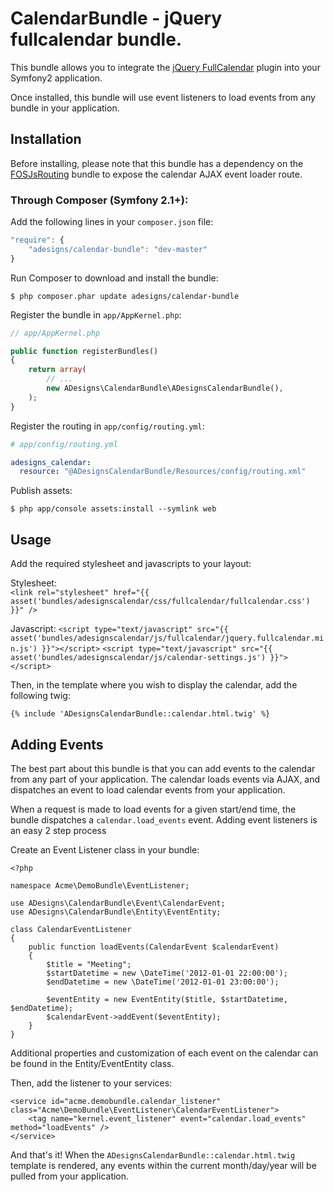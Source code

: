 CalendarBundle - jQuery fullcalendar bundle.
===============

This bundle allows you to integrate the [jQuery FullCalendar](http://arshaw.com/fullcalendar/) plugin into your Symfony2 application.

Once installed, this bundle will use event listeners to load events from any bundle in your application.

Installation
------------

Before installing, please note that this bundle has a dependency on the [FOSJsRouting](https://github.com/FriendsOfSymfony/FOSJsRoutingBundle) bundle to expose the calendar AJAX event loader route.

### Through Composer (Symfony 2.1+):

Add the following lines in your `composer.json` file:

``` js
"require": {
    "adesigns/calendar-bundle": "dev-master"
}
```

Run Composer to download and install the bundle:

    $ php composer.phar update adesigns/calendar-bundle

Register the bundle in `app/AppKernel.php`:

``` php
// app/AppKernel.php

public function registerBundles()
{
    return array(
        // ...
        new ADesigns\CalendarBundle\ADesignsCalendarBundle(),
    );
}
```

Register the routing in `app/config/routing.yml`:

``` yml
# app/config/routing.yml

adesigns_calendar:
  resource: "@ADesignsCalendarBundle/Resources/config/routing.xml"    
```

Publish assets:

    $ php app/console assets:install --symlink web
    
Usage
-----

Add the required stylesheet and javascripts to your layout:

Stylesheet:    
    `<link rel="stylesheet" href="{{ asset('bundles/adesignscalendar/css/fullcalendar/fullcalendar.css') }}" />`
    
Javascript:
    `<script type="text/javascript" src="{{ asset('bundles/adesignscalendar/js/fullcalendar/jquery.fullcalendar.min.js') }}"></script>`
    `<script type="text/javascript" src="{{ asset('bundles/adesignscalendar/js/calendar-settings.js') }}"></script>`
    
Then, in the template where you wish to display the calendar, add the following twig:

    {% include 'ADesignsCalendarBundle::calendar.html.twig' %}
    

Adding Events
-------------    

The best part about this bundle is that you can add events to the calendar from any part of your application.  The calendar loads events via AJAX, and dispatches an event to load calendar events from your application.

When a request is made to load events for a given start/end time, the bundle dispatches a `calendar.load_events` event.  Adding event listeners is an easy 2 step process

Create an Event Listener class in your bundle:

	<?php
	
	namespace Acme\DemoBundle\EventListener;
	
	use ADesigns\CalendarBundle\Event\CalendarEvent;
	use ADesigns\CalendarBundle\Entity\EventEntity;
	
	class CalendarEventListener
	{
	    public function loadEvents(CalendarEvent $calendarEvent)
	    {
	       	$title = "Meeting";
	       	$startDatetime = new \DateTime('2012-01-01 22:00:00');
	       	$endDatetime = new \DateTime('2012-01-01 23:00:00');
	       	
	        $eventEntity = new EventEntity($title, $startDatetime, $endDatetime);
	        $calendarEvent->addEvent($eventEntity);
	    }
	}

Additional properties and customization of each event on the calendar can be found in the Entity/EventEntity class.
	
Then, add the listener to your services:

    <service id="acme.demobundle.calendar_listener" class="Acme\DemoBundle\EventListener\CalendarEventListener">
        <tag name="kernel.event_listener" event="calendar.load_events" method="loadEvents" />
    </service>

And that's it!  When the `ADesignsCalendarBundle::calendar.html.twig` template is rendered, any events within the current month/day/year will be pulled from your application.

    